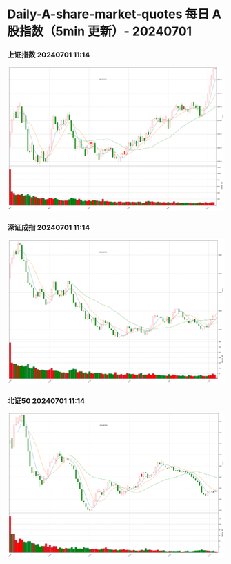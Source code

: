 
# Daily-A-share-market-quotes 每日 A 股指数（5min 更新）- 20240701

### 上证指数 20240701 11:14
![](./fig/2024/7/20240701-sh000001.png)

### 深证成指 20240701 11:14
![](./fig/2024/7/20240701-sz399001.png)

### 北证50 20240701 11:14
![](./fig/2024/7/20240701-bj899050.png)
